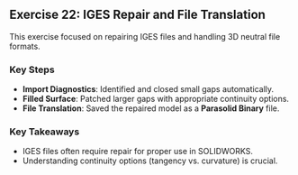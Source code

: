 ## **Exercise 22: IGES Repair and File Translation**  

This exercise focused on repairing IGES files and handling 3D neutral file formats.  

### **Key Steps**  
- **Import Diagnostics**: Identified and closed small gaps automatically.  
- **Filled Surface**: Patched larger gaps with appropriate continuity options.  
- **File Translation**: Saved the repaired model as a **Parasolid Binary** file.  

### **Key Takeaways**  
- IGES files often require repair for proper use in SOLIDWORKS.  
- Understanding continuity options (tangency vs. curvature) is crucial.  
